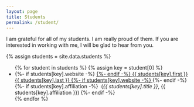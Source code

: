 ```yaml
---
layout: page
title: Students
permalink: /student/
---
```


<p>I am grateful for all of my students. I am really proud of them. If you are interested in working with me, I will be glad to hear from you.</p>

{% assign students = site.data.students %}
<ul>
  {% for student in students %}
      {% assign key = student[0] %}
      <li>
      {%- if students[key].website -%}  
        <a href="{{ students[key].website }}" target="_blank">
      {%- endif -%}
        {{ students[key].first }} {{ students[key].last }}
      {%- if students[key].website -%}
          </a>
      {%- endif -%}
      {%- if students[key].affiliation -%}
        &nbsp;(<i>{{ students[key].title }}</i>, {{ students[key].affiliation }})
      {%- endif -%}
      </li>
  {% endfor %}
</ul>

